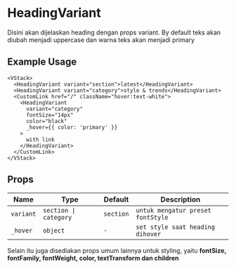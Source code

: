 # HeadingVariant
Disini akan dijelaskan heading dengan props variant. By default teks akan diubah menjadi uppercase dan warna teks akan menjadi primary

## Example Usage
```tsx
<VStack>
  <HeadingVariant variant="section">latest</HeadingVariant>
  <HeadingVariant variant="category">style & trends</HeadingVariant>
  <CustomLink href="/" className="hover:text-white">
    <HeadingVariant
      variant="category"
      fontSize="14px"
      color="black"
      _hover={{ color: 'primary' }}
    >
      with link
    </HeadingVariant>
  </CustomLink>
</VStack>
```

## Props
| Name         | Type            | Default        | Description                                        |
| ------------ | --------------- | -------------- | -------------------------------------------------- |
| `variant`     | `section \| category`       |   `section`      | `untuk mengatur preset fontStyle`		|
| `_hover`     | `object`       |   `-`      | `set style saat heading dihover`		|

Selain itu juga disediakan props umum lainnya untuk styling, yaitu **fontSize, fontFamily, fontWeight, color, textTransform dan children**
